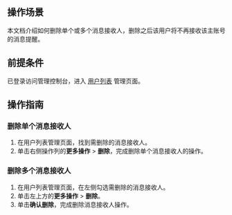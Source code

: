## 操作场景
本文档介绍如何删除单个或多个消息接收人，删除之后该用户将不再接收该主账号的消息提醒。

## 前提条件
已登录访问管理控制台，进入 [用户列表](https://console.cloud.tencent.com/cam) 管理页面。

## 操作指南
### 删除单个消息接收人
1. 在用户列表管理页面，找到需删除的消息接收人。
2. 单击右侧操作列的**更多操作** > **删除**，完成删除单个消息接收人的操作。

### 删除多个消息接收人
1. 在用户列表管理页面，在左侧勾选需删除的消息接收人。
2. 单击左上方的**更多操作** > **删除**。
3. 单击**确认删除**，完成删除消息接收人操作。

